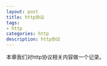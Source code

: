 ```yaml
---
layout: post
title: http协议
tags:
- http
categories: http
description: http协议
---
```



本章我们对http协议相关内容做一个记录。


<!-- more -->




<br />
<br />
<br />

